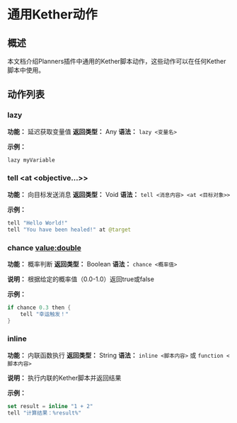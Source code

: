 # 通用Kether动作

## 概述

本文档介绍Planners插件中通用的Kether脚本动作，这些动作可以在任何Kether脚本中使用。

## 动作列表

### lazy <id>
**功能：** 延迟获取变量值
**返回类型：** Any
**语法：** `lazy <变量名>`

**示例：**
```kotlin
lazy myVariable
```

### tell <message> <at <objective...>>
**功能：** 向目标发送消息
**返回类型：** Void
**语法：** `tell <消息内容> <at <目标对象>>`

**示例：**
```kotlin
tell "Hello World!"
tell "You have been healed!" at @target
```

### chance <value:double>
**功能：** 概率判断
**返回类型：** Boolean
**语法：** `chance <概率值>`

**说明：** 根据给定的概率值（0.0-1.0）返回true或false

**示例：**
```kotlin
if chance 0.3 then {
    tell "幸运触发！"
}
```

### inline <text>
**功能：** 内联函数执行
**返回类型：** String
**语法：** `inline <脚本内容>` 或 `function <脚本内容>`

**说明：** 执行内联的Kether脚本并返回结果

**示例：**
```kotlin
set result = inline "1 + 2"
tell "计算结果：%result%"
```